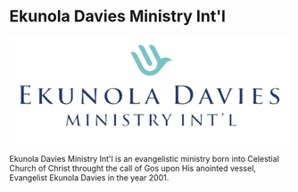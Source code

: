 # Ekunola Davies Ministry Int'l

![edmi](/public/images/logo-dark.png)

Ekunola Davies Ministry Int'l is an evangelistic ministry born into Celestial Church of Christ throught the call of Gos upon His anointed vessel, Evangelist Ekunola Davies in the year 2001.
